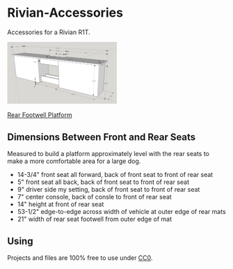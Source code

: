 # Rivian-Accessories
Accessories for a Rivian R1T.

<a href="rear_footwell_platform/README.md"><img src="rear_footwell_platform/images/initial_design.png" width="50%" /></a>

[Rear Footwell Platform](rear_footwell_platform/README.md)

## Dimensions Between Front and Rear Seats

Measured to build a platform approximately level with the rear seats to make a more comfortable area for a large dog.

* 14-3/4" front seat all forward, back of front seat to front of rear seat
* 5" front seat all back, back of front seat to front of rear seat
* 9" driver side my setting, back of front seat to front of rear seat
* 7" center console, back of consle to front of rear seat
* 14" height at front of rear seat
* 53-1/2" edge-to-edge across width of vehicle at outer edge of rear mats
* 21" width of rear seat footwell from outer edge of mat

## Using

Projects and files are 100% free to use under [CC0](https://creativecommons.org/public-domain/cc0/).


